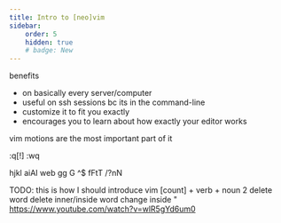 ```yaml
---
title: Intro to [neo]vim
sidebar:
    order: 5
    hidden: true
    # badge: New
---
```


benefits
* on basically every server/computer
* useful on ssh sessions bc its in the command-line
* customize it to fit you exactly
* encourages you to learn about how exactly your editor works

vim motions are the most important part of it

:q[!]
:wq

hjkl
aiAI
web
gg
G
^$
fFtT
/?nN

TODO: this is how I should introduce vim
[count] + verb + noun
2 delete word
delete inner/inside word
change inside "
https://www.youtube.com/watch?v=wlR5gYd6um0
